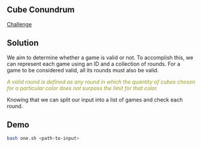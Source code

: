 ## Cube Conundrum

[Challenge](https://adventofcode.com/2023/day/2)

## Solution

We aim to determine whether a game is valid or not.
To accomplish this, we can represent each game using an ID and a collection of rounds.
For a game to be considered valid, all its rounds must also be valid.

<i style="color:#999925">
A valid round is defined as any round in which the quantity of cubes chosen for a particular color does not surpass the limit for that color.
</i>

Knowing that we can split our input into a list of games and check each round.

## Demo

```bash
bash one.sh <path-to-input>
```
